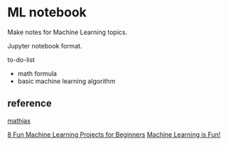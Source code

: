 
# ML notebook

Make notes for Machine Learning topics.

Jupyter notebook format.

to-do-list
-	math formula 
-	basic machine learning algorithm



## reference

[mathjax](https://www.mathjax.org/)

[8 Fun Machine Learning Projects for Beginners](https://elitedatascience.com/machine-learning-projects-for-beginners)
[Machine Learning is Fun!](https://medium.com/@ageitgey/machine-learning-is-fun-80ea3ec3c471)



